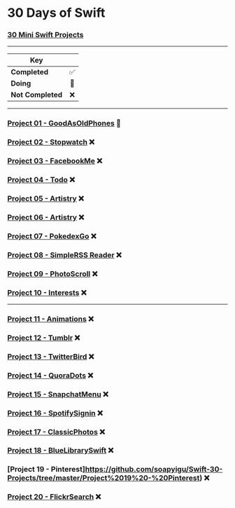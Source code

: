# 30 Days of Swift
### [30 Mini Swift Projects](https://github.com/soapyigu/Swift-30-Projects)

---

| Key               |                       |
| ----------------- |:---------------------:|
| __Completed__     |  :white_check_mark:   |
| __Doing__         |  :large_blue_circle:  |
| __Not Completed__ | :x:                   |


---


### [Project 01 - GoodAsOldPhones](https://github.com/soapyigu/Swift-30-Projects/tree/master/Project%2001%20-%20GoodAsOldPhones)  :large_blue_circle:

### [Project 02 - Stopwatch](https://github.com/soapyigu/Swift-30-Projects/tree/master/Project%2002%20-%20Stopwatch) :x:

### [Project 03 - FacebookMe](https://github.com/soapyigu/Swift-30-Projects/tree/master/Project%2003%20-%20FacebookMe) :x:

### [Project 04 - Todo](https://github.com/soapyigu/Swift-30-Projects/tree/master/Project%2003%20-%20FacebookMe) :x:

### [Project 05 - Artistry](https://github.com/soapyigu/Swift-30-Projects/tree/master/Project%2003%20-%20FacebookMe) :x:

### [Project 06 - Artistry](https://github.com/soapyigu/Swift-30-Projects/tree/master/Project%2003%20-%20FacebookMe) :x:

### [Project 07 - PokedexGo](https://github.com/soapyigu/Swift-30-Projects/tree/master/Project%2007%20-%20PokedexGo) :x:

### [Project 08 - SimpleRSS Reader](https://github.com/soapyigu/Swift-30-Projects/tree/master/Project%2008%20-%20SimpleRSSReader) :x:

### [Project 09 - PhotoScroll](https://github.com/soapyigu/Swift-30-Projects/tree/master/Project%2009%20-%20PhotoScroll) :x:

### [Project 10 - Interests](https://github.com/soapyigu/Swift-30-Projects/tree/master/Project%2010%20-%20Interests) :x:

---

### [Project 11 - Animations](https://github.com/soapyigu/Swift-30-Projects/tree/master/Project%2011%20-%20Animations) :x:

### [Project 12 - Tumblr](https://github.com/soapyigu/Swift-30-Projects/tree/master/Project%2012%20-%20Tumblr) :x:

### [Project 13 - TwitterBird](https://github.com/soapyigu/Swift-30-Projects/tree/master/Project%2013%20-%20TwitterBird) :x:

### [Project 14 - QuoraDots](https://github.com/soapyigu/Swift-30-Projects/tree/master/Project%2014%20-%20QuoraDots) :x:

### [Project 15 - SnapchatMenu](https://github.com/soapyigu/Swift-30-Projects/tree/master/Project%2015%20-%20SnapchatMenu) :x:

### [Project 16 - SpotifySignin](https://github.com/soapyigu/Swift-30-Projects/tree/master/Project%2016%20-%20SpotifySignIn) :x:

### [Project 17 - ClassicPhotos](https://github.com/soapyigu/Swift-30-Projects/tree/master/Project%2017%20-%20ClassicPhotos) :x:

### [Project 18 - BlueLibrarySwift](https://github.com/soapyigu/Swift-30-Projects/tree/master/Project%2018%20-%20BlueLibrarySwift) :x:

### [Project 19 - Pinterest]https://github.com/soapyigu/Swift-30-Projects/tree/master/Project%2019%20-%20Pinterest) :x:

### [Project 20 - FlickrSearch](https://github.com/soapyigu/Swift-30-Projects/tree/master/Project%2020%20-%20FlickrSearch) :x:

